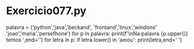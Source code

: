 # Exercicio077.py

palavra = ('python','java','beckand',
           'frontand','linux','windons'
           'joao','maria','persefhone')
for p in palavra:
    print(f'\nNa palavra {p.upper()} temos ',end='')
    for letra in p:
        if letra.lower() in 'aeiou':
            print(letra,end=' ')
